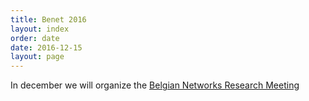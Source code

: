 ```yaml
---
title: Benet 2016
layout: index 
order: date
date: 2016-12-15
layout: page
---
```


In december we will organize the [Belgian Networks Research Meeting](https://be-net.github.io/2016/)

